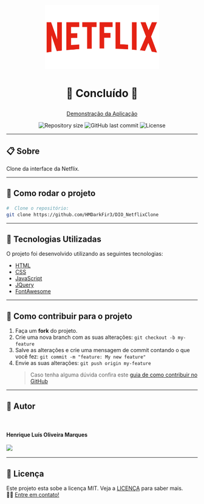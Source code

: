 <h1 align="center"> 
  <img src="./assets/images/logo.png" width="300" height="auto" />
</h1>

<h1 align="center">

  🚀 Concluído 🚀
</h1>

<p align="center" >
  <a href="https://dio-netflix-clone.vercel.app">Demonstração da Aplicação</a>
</p>

<p align="center" >
  <img alt="Repository size" src="https://img.shields.io/github/repo-size/hmdarkfir3/dio-netflix-clone?style=for-the-badge">
  
  <img alt="GitHub last commit" src="https://img.shields.io/github/last-commit/hmdarkfir3/dio-netflix-clone?style=for-the-badge">
  
  <img alt="License" src="https://img.shields.io/badge/license-MIT-blue.svg?style=for-the-badge" />
</p>
  
---

## 📋 Sobre

Clone da interface da Netflix.

---

## 📂 Como rodar o projeto

```bash
#  Clone o repositório:
git clone https://github.com/HMDarkFir3/DIO_NetflixClone
```

---

## 🚀 Tecnologias Utilizadas

O projeto foi desenvolvido utilizando as seguintes tecnologias:

- [HTML](https://developer.mozilla.org/pt-BR/docs/Web/Guide/HTML/HTML5)
- [CSS](https://developer.mozilla.org/pt-BR/docs/Web/CSS)
- [JavaScript](https://developer.mozilla.org/pt-BR/docs/Web/JavaScript)
- [JQuery](https://jquery.com)
- [FontAwesome](https://fontawesome.com)

---

## 💪 Como contribuir para o projeto

1. Faça um **fork** do projeto.
2. Crie uma nova branch com as suas alterações: `git checkout -b my-feature`
3. Salve as alterações e crie uma mensagem de commit contando o que você fez: `git commit -m "feature: My new feature"`
4. Envie as suas alterações: `git push origin my-feature`
   > Caso tenha alguma dúvida confira este [guia de como contribuir no GitHub](https://github.com/firstcontributions/first-contributions)

---

## 🧑 Autor

<img style="border-radius: 50%;" src="https://github.com/HMDarkFir3.png" width="150px;" alt=""/>
 <h4>Henrique Luís Oliveira Marques</h4>

<p align="left">
  <a href="https://www.linkedin.com/in/henrique-luís-oliveira-marques-3406361a7/" target="_blank"><img src="https://img.shields.io/badge/LinkedIn-0077B5?style=for-the-badge&logo=linkedin&logoColor=white"></a>
<p>

---

## 📝 Licença

Este projeto esta sobe a licença MIT. Veja a [LICENÇA](./LICENSE) para saber mais.
<br>
👋🏽 [Entre em contato!](https://www.linkedin.com/in/henrique-luís-oliveira-marques-3406361a7/)
